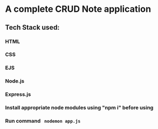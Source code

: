 # A complete CRUD Note application

## Tech Stack used:
### HTML
### CSS
### EJS
### Node.js
### Express.js

### Install appropriate node modules using "npm i" before using

### Run command <code> nodemon app.js </code>
